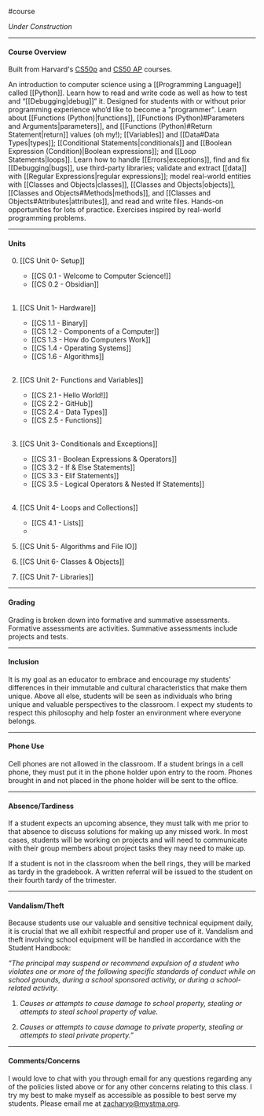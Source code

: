 #course

*Under Construction*

---
#### Course Overview

Built from Harvard's [CS50p](https://cs50.harvard.edu/python/2022/) and [CS50 AP](https://cs50.harvard.edu/ap/2024/curriculum/) courses.

An introduction to computer science using a [[Programming Language]] called [[Python]]. Learn how to read and write code as well as how to test and “[[Debugging|debug]]” it. Designed for students with or without prior programming experience who’d like to become a "programmer". Learn about [[Functions (Python)|functions]], [[Functions (Python)#Parameters and Arguments|parameters]], and [[Functions (Python)#Return Statement|return]] values (oh my!); [[Variables]] and [[Data#Data Types|types]]; [[Conditional Statements|conditionals]] and [[Boolean Expression (Condition)|Boolean expressions]]; and [[Loop Statements|loops]]. Learn how to handle [[Errors|exceptions]], find and fix [[Debugging|bugs]], use third-party libraries; validate and extract [[data]] with [[Regular Expressions|regular expressions]]; model real-world entities with [[Classes and Objects|classes]], [[Classes and Objects|objects]], [[Classes and Objects#Methods|methods]], and [[Classes and Objects#Attributes|attributes]], and read and write files. Hands-on opportunities for lots of practice. Exercises inspired by real-world programming problems. 

---
#### Units

0. [[CS Unit 0- Setup]]
	* [[CS 0.1 - Welcome to Computer Science!]]
	* [[CS 0.2 - Obsidian]]<br><br>

1. [[CS Unit 1- Hardware]]
	- [[CS 1.1 - Binary]]
	- [[CS 1.2 - Components of a Computer]]
	- [[CS 1.3 - How do Computers Work]]
	- [[CS 1.4 - Operating Systems]]
	- [[CS 1.6 - Algorithms]]<br><br>
	
2. [[CS Unit 2- Functions and Variables]]
	- [[CS 2.1 - Hello World!]]
	- [[CS 2.2 - GitHub]]
	- [[CS 2.4 - Data Types]]
	- [[CS 2.5 - Functions]]<br><br>

3. [[CS Unit 3- Conditionals and Exceptions]]
	* [[CS 3.1 - Boolean Expressions & Operators]]
	* [[CS 3.2 - If & Else Statements]]
	* [[CS 3.3 - Elif Statements]]
	* [[CS 3.5 - Logical Operators & Nested If Statements]]<br><br>
	
4. [[CS Unit 4- Loops and Collections]]
	* [[CS 4.1 - Lists]]
	* 
1. [[CS Unit 5- Algorithms and File IO]]
2. [[CS Unit 6- Classes & Objects]]
3. [[CS Unit 7- Libraries]]

---
#### Grading

Grading is broken down into formative and summative assessments. Formative assessments are activities. Summative assessments include projects and tests.

---
#### Inclusion

It is my goal as an educator to embrace and encourage my students’ differences in their immutable and cultural characteristics that make them unique. Above all else, students will be seen as individuals who bring unique and valuable perspectives to the classroom. I expect my students to respect this philosophy and help foster an environment where everyone belongs.

---
#### Phone Use

Cell phones are not allowed in the classroom. If a student brings in a cell phone, they must put it in the phone holder upon entry to the room. Phones brought in and not placed in the phone holder will be sent to the office.

---
#### Absence/Tardiness

If a student expects an upcoming absence, they must talk with me prior to that absence to discuss solutions for making up any missed work. In most cases, students will be working on projects and will need to communicate with their group members about project tasks they may need to make up.

If a student is not in the classroom when the bell rings, they will be marked as tardy in the gradebook. A written referral will be issued to the student on their fourth tardy of the trimester.

---
#### Vandalism/Theft

Because students use our valuable and sensitive technical equipment daily, it is crucial that we all exhibit respectful and proper use of it. Vandalism and theft involving school equipment will be handled in accordance with the Student Handbook:

*“The principal may suspend or recommend expulsion of a student who violates one or more of the following specific standards of conduct while on school grounds, during a school sponsored activity, or during a school-related activity.*

1. *Causes or attempts to cause damage to school property, stealing or attempts to steal school property of value.*
    
2. *Causes or attempts to cause damage to private property, stealing or attempts to steal private property.”*

---
#### Comments/Concerns

I would love to chat with you through email for any questions regarding any of the policies listed above or for any other concerns relating to this class. I try my best to make myself as accessible as possible to best serve my students. Please email me at zacharyo@mystma.org.


